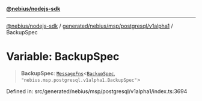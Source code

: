 [**@nebius/nodejs-sdk**](../../../../../../README.md)

---

[@nebius/nodejs-sdk](../../../../../../README.md) / [generated/nebius/msp/postgresql/v1alpha1](../README.md) / BackupSpec

# Variable: BackupSpec

> **BackupSpec**: [`MessageFns`](../../../../../../runtime/protos/core/interfaces/MessageFns.md)\<[`BackupSpec`](../interfaces/BackupSpec.md), `"nebius.msp.postgresql.v1alpha1.BackupSpec"`\>

Defined in: src/generated/nebius/msp/postgresql/v1alpha1/index.ts:3694
